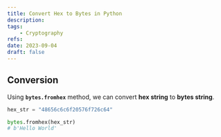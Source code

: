 ```yaml
---
title: Convert Hex to Bytes in Python
description:
tags:
    - Cryptography
refs:
date: 2023-09-04
draft: false
---
```


## Conversion

Using **`bytes.fromhex`** method, we can convert **hex string** to **bytes string**.

```python
hex_str = "48656c6c6f20576f726c64"

bytes.fromhex(hex_str)
# b'Hello World'
```
